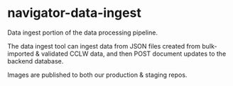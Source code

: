 # navigator-data-ingest

Data ingest portion of the data processing pipeline.

The data ingest tool can ingest data from JSON files created from bulk-imported & validated CCLW data, and then
POST document updates to the backend database.

Images are published to both our production & staging repos.
